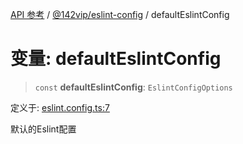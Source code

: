 [API 参考](../wiki/Home) / [@142vip/eslint-config](../wiki/@142vip.eslint-config) / defaultEslintConfig

# 变量: defaultEslintConfig

> `const` **defaultEslintConfig**: `EslintConfigOptions`

定义于: [eslint.config.ts:7](https://github.com/142vip/core-x/blob/25cf658819688f02293d600e7003b5877a2f9489/packages/eslint-config/src/eslint.config.ts#L7)

默认的Eslint配置
